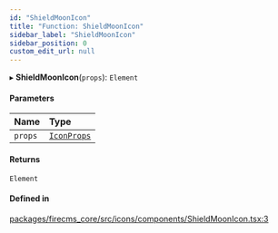 ```yaml
---
id: "ShieldMoonIcon"
title: "Function: ShieldMoonIcon"
sidebar_label: "ShieldMoonIcon"
sidebar_position: 0
custom_edit_url: null
---
```


▸ **ShieldMoonIcon**(`props`): `Element`

#### Parameters

| Name | Type |
| :------ | :------ |
| `props` | [`IconProps`](../types/IconProps.md) |

#### Returns

`Element`

#### Defined in

[packages/firecms_core/src/icons/components/ShieldMoonIcon.tsx:3](https://github.com/FireCMSco/firecms/blob/d45f3739/packages/firecms_core/src/icons/components/ShieldMoonIcon.tsx#L3)
